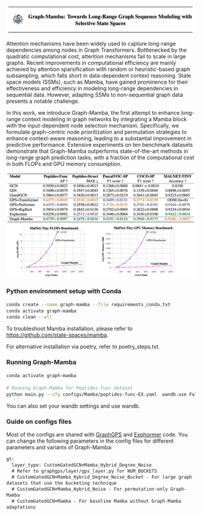 <p align="center">
<img src="/images/title_page.png"/> 
</p>


Attention mechanisms have been widely used to capture long-range dependencies among nodes in Graph Transformers. Bottlenecked by the quadratic computational cost, attention mechanisms fail to scale in large graphs. Recent improvements in computational efficiency are mainly achieved by attention sparsification with random or heuristic-based graph subsampling, which falls short in data-dependent context reasoning. State space models (SSMs), such as Mamba, have gained prominence for their effectiveness and efficiency in modeling long-range dependencies in sequential data. However, adapting SSMs to non-sequential graph data presents a notable challenge. 

In this work, we introduce Graph-Mamba, the first attempt to enhance long-range context modeling in graph networks by integrating a Mamba block with the input-dependent node selection mechanism. Specifically, we formulate graph-centric node prioritization and permutation strategies to enhance context-aware reasoning, leading to a substantial improvement in predictive performance. Extensive experiments on ten benchmark datasets demonstrate that Graph-Mamba outperforms state-of-the-art methods in long-range graph prediction tasks, with a fraction of the computational cost in both FLOPs and GPU memory consumption.

<p align="center">
<img src="/images/main_results.png"/> 
</p>

### Python environment setup with Conda

```bash
conda create --name graph-mamba --file requirements_conda.txt
conda activate graph-mamba
conda clean --all
```
To troubleshoot Mamba installation, please refer to https://github.com/state-spaces/mamba.

For alternative installation via poetry, refer to poetry_steps.txt.

### Running Graph-Mamba
```bash
conda activate graph-mamba

# Running Graph-Mamba for Peptides-func dataset
python main.py --cfg configs/Mamba/peptides-func-EX.yaml  wandb.use False
```
You can also set your wandb settings and use wandb.

### Guide on configs files

Most of the configs are shared with [GraphGPS](https://github.com/rampasek/GraphGPS) and [Exphormer](https://github.com/hamed1375/Exphormer) code. You can change the following parameters in the config files for different parameters and variants of Graph-Mamba:
```
gt:
  layer_type: CustomGatedGCN+Mamba_Hybrid_Degree_Noise
  # Refer to graphgps/layer/gps_layer.py for NUM_BUCKETS
  # CustomGatedGCN+Mamba_Hybrid_Degree_Noise_Bucket - For large graph datasets that use the bucketing technique
  # CustomGatedGCN+Mamba_Hybrid_Noise - For permutation-only Graph-Mamba
  # CustomGatedGCN+Mamba - For baseline Mamba without Graph-Mamba adaptations
```
